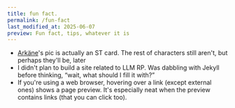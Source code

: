 ```yaml
---
title: fun fact.
permalink: /fun-fact
last_modified_at: 2025-06-07
preview: Fun fact, tips, whatever it is
---
```

- [Arkäne](/av-archive/arkane)'s pic is actually an ST card. The rest of characters still aren't, but perhaps they'll be, later
- I didn't plan to build a site related to LLM RP. Was dabbling with Jekyll before thinking, “wait, what should I fill it with?”
- If you're using a web browser, hovering over a link (except external ones) shows a page preview. It's especially neat when the preview contains links (that you can click too).